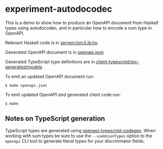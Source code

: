 # experiment-autodocodec

This is a demo to show how to produce an OpenAPI document from Haskell types
using autodocodec, and in particular how to encode a sum type in OpenAPI.

Relevant Haskell code is in [serverc/src/Lib.hs](server/src/Lib.hs).

Generated OpenAPI document is in [openapi.json](openapi.json).

Generated TypeScript type definitions are in
[client-typescript/src-generated/models](client-typescript/src-generated/models)

To emit an updated OpenAPI document run:

    $ make openapi.json

To emit updated OpenAPI *and* generated client code run:

    $ make

## Notes on TypeScript generation

TypeScript types are generated using
[openapi-typescript-codegen](https://www.npmjs.com/package/openapi-typescript-codegen).
When working with sum types be sure to use the `--useUnionTypes` option to the
`openapi` CLI tool to generate literal types for your discriminator fields.
